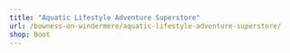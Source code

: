 ```yaml
---
title: "Aquatic Lifestyle Adventure Superstore"
url: /bowness-on-windermere/aquatic-lifestyle-adventure-superstore/
shop: Boot
---
```

